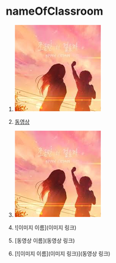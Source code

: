 # nameOfClassroom

1. ![](https://github.com/mtinet/nameOfClassroom/blob/main/%EB%8B%A4%EC%9A%B4%EB%A1%9C%EB%93%9C.jpg?raw=true)  
2. [동영상](https://youtu.be/tUlB2rIxlC4)  
3. [![](https://github.com/mtinet/nameOfClassroom/blob/main/%EB%8B%A4%EC%9A%B4%EB%A1%9C%EB%93%9C.jpg?raw=true)](https://youtu.be/tUlB2rIxlC4)  


1. ![이미지 이름](이미지 링크)
2. [동영상 이름](동영상 링크)
3. [![이미지 이름](이미지 링크)](동영상 링크)

